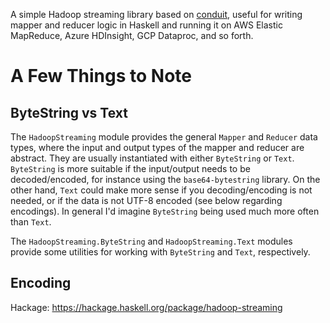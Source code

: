 A simple Hadoop streaming library based on [conduit](https://hackage.haskell.org/package/conduit),
useful for writing mapper and reducer logic in Haskell and running it on AWS Elastic MapReduce,
Azure HDInsight, GCP Dataproc, and so forth.

# A Few Things to Note

## ByteString vs Text

The `HadoopStreaming` module provides the general `Mapper` and `Reducer` data types, where the input and output
types of the mapper and reducer are abstract. They are usually instantiated with either `ByteString` or `Text`.
`ByteString` is more suitable if the input/output needs to be decoded/encoded, for instance using the
`base64-bytestring` library. On the other hand, `Text` could make more sense if you decoding/encoding is not needed,
or if the data is not UTF-8 encoded (see below regarding encodings). In general I'd imagine `ByteString` being
used much more often than `Text`.

The `HadoopStreaming.ByteString` and `HadoopStreaming.Text` modules provide some utilities for working with
`ByteString` and `Text`, respectively.

## Encoding

Hackage: https://hackage.haskell.org/package/hadoop-streaming
